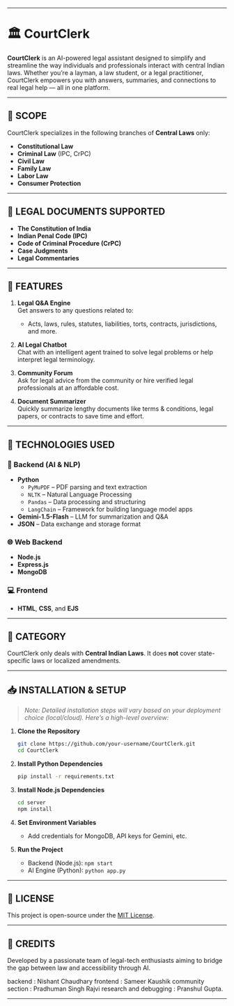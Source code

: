 
---

# 🏛️ CourtClerk

**CourtClerk** is an AI-powered legal assistant designed to simplify and streamline the way individuals and professionals interact with central Indian laws. Whether you’re a layman, a law student, or a legal practitioner, CourtClerk empowers you with answers, summaries, and connections to real legal help — all in one platform.

---

## 📜 SCOPE

CourtClerk specializes in the following branches of **Central Laws** only:

- **Constitutional Law**
- **Criminal Law** (IPC, CrPC)
- **Civil Law**
- **Family Law**
- **Labor Law**
- **Consumer Protection**

---

## 📂 LEGAL DOCUMENTS SUPPORTED

- **The Constitution of India**
- **Indian Penal Code (IPC)**
- **Code of Criminal Procedure (CrPC)**
- **Case Judgments**
- **Legal Commentaries**

---

## 🚀 FEATURES

1. **Legal Q&A Engine**  
   Get answers to any questions related to:
   - Acts, laws, rules, statutes, liabilities, torts, contracts, jurisdictions, and more.

2. **AI Legal Chatbot**  
   Chat with an intelligent agent trained to solve legal problems or help interpret legal terminology.

3. **Community Forum**  
   Ask for legal advice from the community or hire verified legal professionals at an affordable cost.

4. **Document Summarizer**  
   Quickly summarize lengthy documents like terms & conditions, legal papers, or contracts to save time and effort.

---

## 🧠 TECHNOLOGIES USED

### 🐍 Backend (AI & NLP)
- **Python**
  - `PyMuPDF` – PDF parsing and text extraction
  - `NLTK` – Natural Language Processing
  - `Pandas` – Data processing and structuring
  - `LangChain` – Framework for building language model apps
- **Gemini-1.5-Flash** – LLM for summarization and Q&A
- **JSON** – Data exchange and storage format

### 🌐 Web Backend
- **Node.js**
- **Express.js**
- **MongoDB**

### 💻 Frontend
- **HTML**, **CSS**, and **EJS**

---

## 📌 CATEGORY

CourtClerk only deals with **Central Indian Laws**. It does **not** cover state-specific laws or localized amendments.

---

## 📥 INSTALLATION & SETUP

> _Note: Detailed installation steps will vary based on your deployment choice (local/cloud). Here’s a high-level overview:_

1. **Clone the Repository**
   ```bash
   git clone https://github.com/your-username/CourtClerk.git
   cd CourtClerk
   ```

2. **Install Python Dependencies**
   ```bash
   pip install -r requirements.txt
   ```

3. **Install Node.js Dependencies**
   ```bash
   cd server
   npm install
   ```

4. **Set Environment Variables**
   - Add credentials for MongoDB, API keys for Gemini, etc.

5. **Run the Project**
   - Backend (Node.js): `npm start`
   - AI Engine (Python): `python app.py`

---

## 📄 LICENSE

This project is open-source under the [MIT License](LICENSE).

---

## 👥 CREDITS

Developed by a passionate team of legal-tech enthusiasts aiming to bridge the gap between law and accessibility through AI.

backend : Nishant Chaudhary
frontend : Sameer Kaushik
community section : Pradhuman Singh Rajvi
research and debugging : Pranshul Gupta.

---

